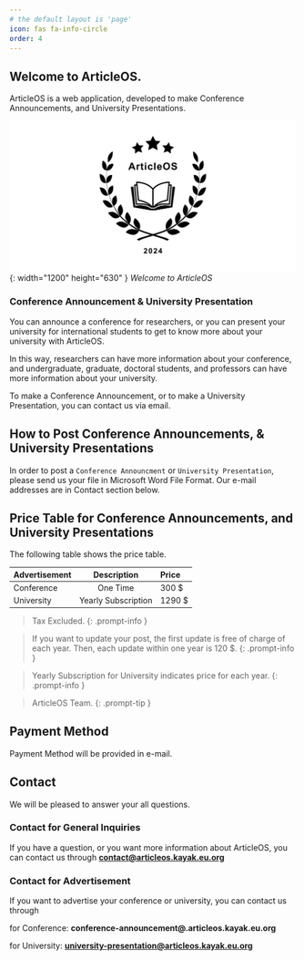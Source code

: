 ```yaml
---
# the default layout is 'page'
icon: fas fa-info-circle
order: 4
---
```


## Welcome to ArticleOS. 

ArticleOS is a web application, developed to make Conference Announcements, and University Presentations.

![Desktop View](/assets/img/images/welcome-color.png){: width="1200" height="630" }
_Welcome to ArticleOS_

### Conference Announcement & University Presentation

You can announce a conference for researchers, or you can present your university for international students to get to know more about your university with ArticleOS.

In this way, researchers can have more information about your conference, and undergraduate, graduate, doctoral students, and professors can have more information about your university.

To make a Conference Announcement, or to make a University Presentation, you can contact us via email.

## How to Post Conference Announcements, & University Presentations

In order to post a `Conference Announcment` or `University Presentation`, please send us your file in Microsoft Word File Format. Our e-mail addresses are in Contact section below.

## Price Table for Conference Announcements, and University Presentations

The following table shows the price table.

| Advertisement             | Description           | Price    |
|---------------------------|:---------------------:|:---------|
| Conference                | One Time              |  300 $   |
| University                | Yearly Subscription   | 1290 $   |

<!-- markdownlint-disable-next-line -->
>  Tax Excluded.
{: .prompt-info }

>  If you want to update your post, the first update is free of charge of each year. Then, each update within one year is 120 $.
{: .prompt-info }

>  Yearly Subscription for University indicates price for each year.
{: .prompt-info }

> ArticleOS Team.
{: .prompt-tip }

## Payment Method

Payment Method will be provided in e-mail.

## Contact

We will be pleased to answer your all questions.

### Contact for General Inquiries

If you have a question, or you want more information about ArticleOS, you can contact us through **contact@articleos.kayak.eu.org**

### Contact for Advertisement

If you want to advertise your conference or university, you can contact us through

for Conference: **conference-announcement@.articleos.kayak.eu.org**

for University: **university-presentation@articleos.kayak.eu.org**
